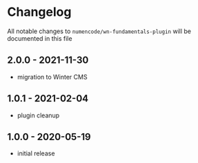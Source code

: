 # Changelog

All notable changes to `numencode/wn-fundamentals-plugin` will be documented in this file

## 2.0.0 - 2021-11-30

- migration to Winter CMS

## 1.0.1 - 2021-02-04

- plugin cleanup

## 1.0.0 - 2020-05-19

- initial release
